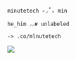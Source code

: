 
`minutetech ✧◞˚ₓ min`

`he_him ⸝⸝✘ unlabeled`

`-> .co/mlnutetech`

![](https://pixelbank.neocities.org/dividers/image01.png)
